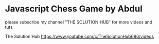# Javascript Chess Game by Abdul
please subscribe  my channel "THE SOLUTION HUB" for more videos and tuts

The Solution Hub
https://www.youtube.com/c/TheSolutionHub686/videos

